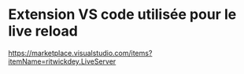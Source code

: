 # Extension VS code utilisée pour le live reload

https://marketplace.visualstudio.com/items?itemName=ritwickdey.LiveServer